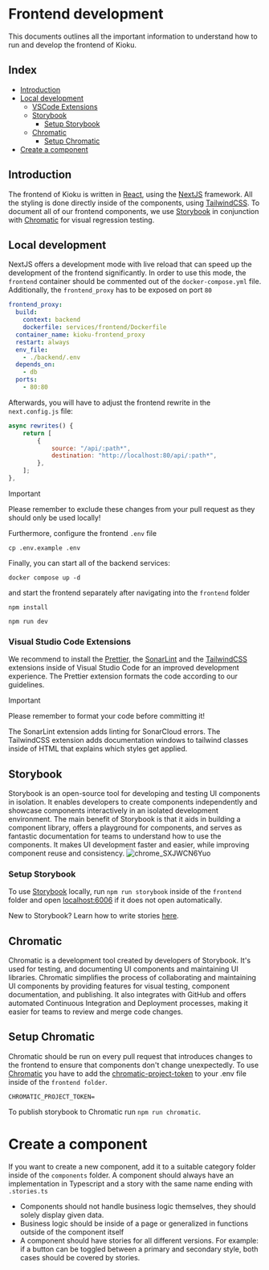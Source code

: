 # Frontend development

This documents outlines all the important information to understand how to run and develop the frontend of Kioku.

## Index

- [Introduction](#introduction)
- [Local development](#local-development)
  - [VSCode Extensions](#visual-studio-code-extensions)
  - [Storybook](#storybook)
    - [Setup Storybook](#setup-storybook)
  - [Chromatic](#chromatic)
    - [Setup Chromatic](#setup-chromatic)
- [Create a component](#create-a-component)

## Introduction

The frontend of Kioku is written in [React](https://react.dev/), using the [NextJS](https://nextjs.org/) framework. All the styling is done directly inside of the components, using [TailwindCSS](https://tailwindcss.com/). To document all of our frontend components, we use [Storybook](https://storybook.js.org/) in conjunction with [Chromatic](https://www.chromatic.com/) for visual regression testing.

## Local development

NextJS offers a development mode with live reload that can speed up the development of the frontend significantly. In order to use this mode, the `frontend` container should be commented out of the `docker-compose.yml` file.
Additionally, the `frontend_proxy` has to be exposed on port `80`

```yaml
frontend_proxy:
  build:
    context: backend
    dockerfile: services/frontend/Dockerfile
  container_name: kioku-frontend_proxy
  restart: always
  env_file:
    - ./backend/.env
  depends_on:
    - db
  ports:
    - 80:80
```

Afterwards, you will have to adjust the frontend rewrite in the `next.config.js` file:

```javascript
async rewrites() {
    return [
        {
            source: "/api/:path*",
            destination: "http://localhost:80/api/:path*",
        },
    ];
},
```

> [!IMPORTANT]  
> Please remember to exclude these changes from your pull request as they should only be used locally!

Furthermore, configure the frontend `.env` file

```
cp .env.example .env
```

Finally, you can start all of the backend services:

```
docker compose up -d
```

and start the frontend separately after navigating into the `frontend` folder

```
npm install
```

```
npm run dev
```

### Visual Studio Code Extensions

We recommend to install the [Prettier](https://marketplace.visualstudio.com/items?itemName=esbenp.prettier-vscode), the [SonarLint](https://marketplace.visualstudio.com/items?itemName=SonarSource.sonarlint-vscode) and the [TailwindCSS](https://marketplace.visualstudio.com/items?itemName=bradlc.vscode-tailwindcss) extensions inside of Visual Studio Code for an improved development experience.
The Prettier extension formats the code according to our guidelines.

> [!IMPORTANT]
> Please remember to format your code before committing it!

The SonarLint extension adds linting for SonarCloud errors.
The TailwindCSS extension adds documentation windows to tailwind classes inside of HTML that explains which styles get applied.

## Storybook

Storybook is an open-source tool for developing and testing UI components in isolation. It enables developers to create components independently and showcase components interactively in an isolated development environment. The main benefit of Storybook is that it aids in building a component library, offers a playground for components, and serves as fantastic documentation for teams to understand how to use the components. It makes UI development faster and easier, while improving component reuse and consistency.
![chrome_SXJWCN6Yuo](https://github.com/kioku-project/kioku/assets/60541979/9cb21aa9-8c1b-4582-83d6-a95d770fbebf)

### Setup Storybook

To use [Storybook](https://storybook.js.org/) locally, run `npm run storybook` inside of the `frontend` folder and open [localhost:6006](http://localhost:6006) if it does not open automatically.

New to Storybook? Learn how to write stories [here](https://storybook.js.org/docs/react/writing-stories/introduction).

## Chromatic

Chromatic is a development tool created by developers of Storybook. It's used for testing, and documenting UI components and maintaining UI libraries. Chromatic simplifies the process of collaborating and maintaining UI components by providing features for visual testing, component documentation, and publishing. It also integrates with GitHub and offers automated Continuous Integration and Deployment processes, making it easier for teams to review and merge code changes.

## Setup Chromatic

Chromatic should be run on every pull request that introduces changes to the frontend to ensure that components don't change unexpectedly.
To use [Chromatic](https://www.chromatic.com/) you have to add the [chromatic-project-token](https://www.chromatic.com/manage?appId=63e354941aa15501d3467f88&view=configure) to your .env file inside of the `frontend folder`.

```
CHROMATIC_PROJECT_TOKEN=
```

To publish storybook to Chromatic run `npm run chromatic`.

# Create a component

If you want to create a new component, add it to a suitable category folder inside of the `components` folder.
A component should always have an implementation in Typescript and a story with the same name ending with `.stories.ts`

- Components should not handle business logic themselves, they should solely display given data.
- Business logic should be inside of a page or generalized in functions outside of the component itself
- A component should have stories for all different versions. For example: if a button can be toggled between a primary and secondary style, both cases should be covered by stories.
